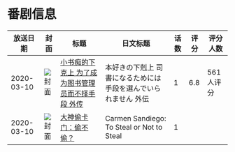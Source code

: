 # 番剧信息

|放送日期|封面|标题|日文标题|话数|评分|评分人数|
|---|---|---|---|---|---|---|
|2020-03-10|![封面](https://lain.bgm.tv/pic/cover/c/93/34/296129_zeY4X.jpg)|[小书痴的下克上 为了成为图书管理员而不择手段 外传](https://bangumi.tv/subject/296129)|本好きの下剋上 司書になるためには手段を選んでいられません 外伝|1|6.8|561人评分|
|2020-03-10|![封面](https://lain.bgm.tv/pic/cover/c/4b/dc/324287_22b7h.jpg)|[大神偷卡门：偷不偷？](https://bangumi.tv/subject/324287)|Carmen Sandiego: To Steal or Not to Steal|1|||

